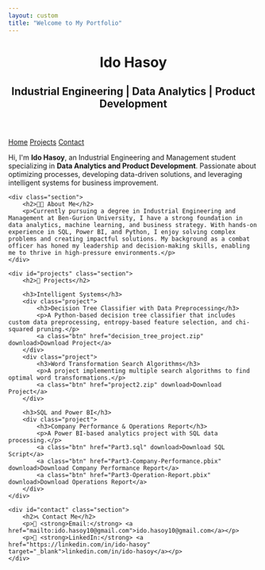 ```yaml
---
layout: custom
title: "Welcome to My Portfolio"
---
```


<link rel="stylesheet" href="style.css">

<!-- Title Section at the Top -->
<header class="site-title">
    <h1>Ido Hasoy</h1>
    <h2>Industrial Engineering | Data Analytics | Product Development</h2>
</header>

<!-- Sidebar Navigation -->
<div class="sidebar">
    <a href="#home">Home</a>
    <a href="#projects">Projects</a>
    <a href="#contact">Contact</a>
</div>

<!-- Main Content -->
<div class="content">
    <div id="home" class="hero">
        <p>Hi, I'm <strong>Ido Hasoy</strong>, an Industrial Engineering and Management student specializing in <strong>Data Analytics and Product Development</strong>. Passionate about optimizing processes, developing data-driven solutions, and leveraging intelligent systems for business improvement.</p>
    </div>
    
    <div class="section">
        <h2>👨‍💼 About Me</h2>
        <p>Currently pursuing a degree in Industrial Engineering and Management at Ben-Gurion University, I have a strong foundation in data analytics, machine learning, and business strategy. With hands-on experience in SQL, Power BI, and Python, I enjoy solving complex problems and creating impactful solutions. My background as a combat officer has honed my leadership and decision-making skills, enabling me to thrive in high-pressure environments.</p>
    </div>
    
    <div id="projects" class="section">
        <h2>📂 Projects</h2>
        
        <h3>Intelligent Systems</h3>
        <div class="project">
            <h3>Decision Tree Classifier with Data Preprocessing</h3>
            <p>A Python-based decision tree classifier that includes custom data preprocessing, entropy-based feature selection, and chi-squared pruning.</p>
            <a class="btn" href="decision_tree_project.zip" download>Download Project</a>
        </div>
        <div class="project">
            <h3>Word Transformation Search Algorithms</h3>
            <p>A project implementing multiple search algorithms to find optimal word transformations.</p>
            <a class="btn" href="project2.zip" download>Download Project</a>
        </div>
        
        <h3>SQL and Power BI</h3>
        <div class="project">
            <h3>Company Performance & Operations Report</h3>
            <p>A Power BI-based analytics project with SQL data processing.</p>
            <a class="btn" href="Part3.sql" download>Download SQL Script</a>
            <a class="btn" href="Part3-Company-Performance.pbix" download>Download Company Performance Report</a>
            <a class="btn" href="Part3-Operation-Report.pbix" download>Download Operations Report</a>
        </div>
    </div>
    
    <div id="contact" class="section">
        <h2>📞 Contact Me</h2>
        <p>💎 <strong>Email:</strong> <a href="mailto:ido.hasoy10@gmail.com">ido.hasoy10@gmail.com</a></p>
        <p>🌟 <strong>LinkedIn:</strong> <a href="https://linkedin.com/in/ido-hasoy" target="_blank">linkedin.com/in/ido-hasoy</a></p>
    </div>
</div>
